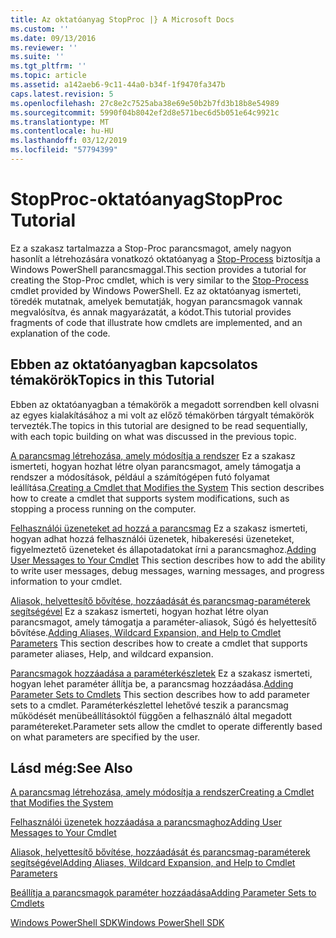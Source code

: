 ```yaml
---
title: Az oktatóanyag StopProc |} A Microsoft Docs
ms.custom: ''
ms.date: 09/13/2016
ms.reviewer: ''
ms.suite: ''
ms.tgt_pltfrm: ''
ms.topic: article
ms.assetid: a142aeb6-9c11-44a0-b34f-1f9470fa347b
caps.latest.revision: 5
ms.openlocfilehash: 27c8e2c7525aba38e69e50b2b7fd3b18b8e54989
ms.sourcegitcommit: 5990f04b8042ef2d8e571bec6d5b051e64c9921c
ms.translationtype: MT
ms.contentlocale: hu-HU
ms.lasthandoff: 03/12/2019
ms.locfileid: "57794399"
---
```

# <a name="stopproc-tutorial"></a><span data-ttu-id="0c44e-102">StopProc-oktatóanyag</span><span class="sxs-lookup"><span data-stu-id="0c44e-102">StopProc Tutorial</span></span>

<span data-ttu-id="0c44e-103">Ez a szakasz tartalmazza a Stop-Proc parancsmagot, amely nagyon hasonlít a létrehozására vonatkozó oktatóanyag a [Stop-Process](/powershell/module/Microsoft.PowerShell.Management/Stop-Process) biztosítja a Windows PowerShell parancsmaggal.</span><span class="sxs-lookup"><span data-stu-id="0c44e-103">This section provides a tutorial for creating the Stop-Proc cmdlet, which is very similar to the [Stop-Process](/powershell/module/Microsoft.PowerShell.Management/Stop-Process) cmdlet provided by Windows PowerShell.</span></span> <span data-ttu-id="0c44e-104">Ez az oktatóanyag ismerteti, töredék mutatnak, amelyek bemutatják, hogyan parancsmagok vannak megvalósítva, és annak magyarázatát, a kódot.</span><span class="sxs-lookup"><span data-stu-id="0c44e-104">This tutorial provides fragments of code that illustrate how cmdlets are implemented, and an explanation of the code.</span></span>

## <a name="topics-in-this-tutorial"></a><span data-ttu-id="0c44e-105">Ebben az oktatóanyagban kapcsolatos témakörök</span><span class="sxs-lookup"><span data-stu-id="0c44e-105">Topics in this Tutorial</span></span>

<span data-ttu-id="0c44e-106">Ebben az oktatóanyagban a témakörök a megadott sorrendben kell olvasni az egyes kialakításához a mi volt az előző témakörben tárgyalt témakörök tervezték.</span><span class="sxs-lookup"><span data-stu-id="0c44e-106">The topics in this tutorial are designed to be read sequentially, with each topic building on what was discussed in the previous topic.</span></span>

<span data-ttu-id="0c44e-107">[A parancsmag létrehozása, amely módosítja a rendszer](./creating-a-cmdlet-that-modifies-the-system.md) Ez a szakasz ismerteti, hogyan hozhat létre olyan parancsmagot, amely támogatja a rendszer a módosítások, például a számítógépen futó folyamat leállítása.</span><span class="sxs-lookup"><span data-stu-id="0c44e-107">[Creating a Cmdlet that Modifies the System](./creating-a-cmdlet-that-modifies-the-system.md) This section describes how to create a cmdlet that supports system modifications, such as stopping a process running on the computer.</span></span>

<span data-ttu-id="0c44e-108">[Felhasználói üzeneteket ad hozzá a parancsmag](./adding-user-messages-to-your-cmdlet.md) Ez a szakasz ismerteti, hogyan adhat hozzá felhasználói üzenetek, hibakeresési üzeneteket, figyelmeztető üzeneteket és állapotadatokat írni a parancsmaghoz.</span><span class="sxs-lookup"><span data-stu-id="0c44e-108">[Adding User Messages to Your Cmdlet](./adding-user-messages-to-your-cmdlet.md) This section describes how to add the ability to write user messages, debug messages, warning messages, and progress information to your cmdlet.</span></span>

<span data-ttu-id="0c44e-109">[Aliasok, helyettesítő bővítése, hozzáadását és parancsmag-paraméterek segítségével](./adding-aliases-wildcard-expansion-and-help-to-cmdlet-parameters.md) Ez a szakasz ismerteti, hogyan hozhat létre olyan parancsmagot, amely támogatja a paraméter-aliasok, Súgó és helyettesítő bővítése.</span><span class="sxs-lookup"><span data-stu-id="0c44e-109">[Adding Aliases, Wildcard Expansion, and Help to Cmdlet Parameters](./adding-aliases-wildcard-expansion-and-help-to-cmdlet-parameters.md) This section describes how to create a cmdlet that supports parameter aliases, Help, and wildcard expansion.</span></span>

<span data-ttu-id="0c44e-110">[Parancsmagok hozzáadása a paraméterkészletek](./adding-parameter-sets-to-a-cmdlet.md) Ez a szakasz ismerteti, hogyan lehet paraméter állítja be, a parancsmag hozzáadása.</span><span class="sxs-lookup"><span data-stu-id="0c44e-110">[Adding Parameter Sets to Cmdlets](./adding-parameter-sets-to-a-cmdlet.md) This section describes how to add parameter sets to a cmdlet.</span></span> <span data-ttu-id="0c44e-111">Paraméterkészlettel lehetővé teszik a parancsmag működését menübeállításoktól függően a felhasználó által megadott paramétereket.</span><span class="sxs-lookup"><span data-stu-id="0c44e-111">Parameter sets allow the cmdlet to operate differently based on what parameters are specified by the user.</span></span>

## <a name="see-also"></a><span data-ttu-id="0c44e-112">Lásd még:</span><span class="sxs-lookup"><span data-stu-id="0c44e-112">See Also</span></span>

[<span data-ttu-id="0c44e-113">A parancsmag létrehozása, amely módosítja a rendszer</span><span class="sxs-lookup"><span data-stu-id="0c44e-113">Creating a Cmdlet that Modifies the System</span></span>](./creating-a-cmdlet-that-modifies-the-system.md)

[<span data-ttu-id="0c44e-114">Felhasználói üzenetek hozzáadása a parancsmaghoz</span><span class="sxs-lookup"><span data-stu-id="0c44e-114">Adding User Messages to Your Cmdlet</span></span>](./adding-user-messages-to-your-cmdlet.md)

[<span data-ttu-id="0c44e-115">Aliasok, helyettesítő bővítése, hozzáadását és parancsmag-paraméterek segítségével</span><span class="sxs-lookup"><span data-stu-id="0c44e-115">Adding Aliases, Wildcard Expansion, and Help to Cmdlet Parameters</span></span>](./adding-aliases-wildcard-expansion-and-help-to-cmdlet-parameters.md)

[<span data-ttu-id="0c44e-116">Beállítja a parancsmagok paraméter hozzáadása</span><span class="sxs-lookup"><span data-stu-id="0c44e-116">Adding Parameter Sets to Cmdlets</span></span>](./adding-parameter-sets-to-a-cmdlet.md)

[<span data-ttu-id="0c44e-117">Windows PowerShell SDK</span><span class="sxs-lookup"><span data-stu-id="0c44e-117">Windows PowerShell SDK</span></span>](../windows-powershell-reference.md)
